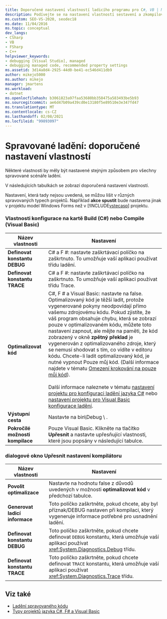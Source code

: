 ```yaml
---
title: Doporučené nastavení vlastností ladicího programu pro C#, VB | Microsoft Docs
description: Podívejte se na nastavení vlastností sestavení a zkompilování, která by měla být stejná pro všechna spravovaná ladění. Další nastavení se mohou lišit v závislosti na typu projektu.
ms.custom: SEO-VS-2020, seodec18
ms.date: 11/04/2016
ms.topic: conceptual
dev_langs:
- CSharp
- VB
- FSharp
- C++
helpviewer_keywords:
- debugging [Visual Studio], managed
- debugging managed code, recommended property settings
ms.assetid: 3d14a8d4-2925-44d0-be41-ec546d411db9
author: mikejo5000
ms.author: mikejo
manager: jmartens
ms.workload:
- dotnet
ms.openlocfilehash: b3061823a97faa53680bb358475a583493be5b93
ms.sourcegitcommit: ae6d47b09a439cd0e13180f5e89510e3e347fd47
ms.translationtype: MT
ms.contentlocale: cs-CZ
ms.lasthandoff: 02/08/2021
ms.locfileid: "99893097"
---
```

# <a name="managed-debugging-recommended-property-settings"></a>Spravované ladění: doporučené nastavení vlastností
Některé vlastnosti by měly být nastavené stejným způsobem pro všechny spravované scénáře ladění.

 V následujících tabulkách se zobrazí doporučená nastavení vlastností.

 Nastavení, která tady nejsou uvedená, se můžou lišit v různých spravovaných typech projektů. Například **akce spustit** bude nastavena jinak v projektu model Windows Forms než v [!INCLUDE[vstecasp](../code-quality/includes/vstecasp_md.md)] projektu.

### <a name="configuration-properties-on-the-build-c-or-compile-visual-basic-tab"></a>Vlastnosti konfigurace na kartě Build (C#) nebo Compile (Visual Basic)

|**Název vlastnosti**|**Nastavení**|
|-----------------------|-----------------|
|**Definovat konstantu DEBUG**|C# a F #: nastavte zaškrtávací políčko na zaškrtnuto. To umožňuje vaší aplikaci používat třídu ladění.|
|**Definovat konstantu TRACE**|C# a F #: nastavte zaškrtávací políčko na zaškrtnuto. To umožňuje vaší aplikaci používat třídu Trace.|
|**Optimalizovat kód**|C#, F # a Visual Basic: nastavte na false. Optimalizovaný kód je těžší ladit, protože vygenerované pokyny neodpovídají přímo vašemu zdrojovému kódu. Pokud zjistíte, že váš program obsahuje chybu, která se zobrazí pouze v optimalizovaném kódu, můžete toto nastavení zapnout, ale mějte na paměti, že kód zobrazený v okně **zpětný překlad** je vygenerován z optimalizovaného zdroje, který se nemusí shodovat s tím, co vidíte v editoru kódu. Chcete-li ladit optimalizovaný kód, je nutné vypnout Pouze můj kód. (Další informace najdete v tématu [Omezení krokování na pouze můj kód](../debugger/navigating-through-code-with-the-debugger.md#BKMK_Restrict_stepping_to_Just_My_Code)).<br /><br /> Další informace naleznete v tématu [nastavení projektu pro konfiguraci ladění jazyka C#](../debugger/project-settings-for-csharp-debug-configurations.md) nebo [nastavení projektu pro Visual Basic konfigurace ladění](../debugger/project-settings-for-a-visual-basic-debug-configuration.md).|
|**Výstupní cesta**|Nastavte na bin\Debug \\ .|
|**Pokročilé možnosti kompilace**|Pouze Visual Basic. Klikněte na tlačítko **Upřesnit** a nastavte upřesňující vlastnosti, které jsou popsány v následující tabulce.|

### <a name="advanced-compiler-settings-dialog-box"></a>dialogové okno Upřesnit nastavení kompilátoru

|**Název vlastnosti**|**Nastavení**|
|-----------------------|-----------------|
|**Povolit optimalizace**|Nastavte na hodnotu false z důvodů uvedených v možnosti **optimalizovat kód** v předchozí tabulce.|
|**Generovat ladicí informace**|Toto políčko zaškrtněte, pokud chcete, aby byl příznak/DEBUG nastaven při kompilaci, který vygeneruje informace potřebné pro usnadnění ladění.|
|**Definovat konstantu DEBUG**|Toto políčko zaškrtněte, pokud chcete definovat `DEBUG` konstantu, která umožňuje vaší aplikaci používat <xref:System.Diagnostics.Debug> třídu.|
|**Definovat konstantu TRACE**|Toto políčko zaškrtněte, pokud chcete definovat `TRACE` konstantu, která umožňuje vaší aplikaci používat <xref:System.Diagnostics.Trace> třídu.|

## <a name="see-also"></a>Viz také
- [Ladění spravovaného kódu](../debugger/debugging-managed-code.md)
- [Typy projektů jazyka C#, F# a Visual Basic](../debugger/debugging-preparation-csharp-f-hash-and-visual-basic-project-types.md)
